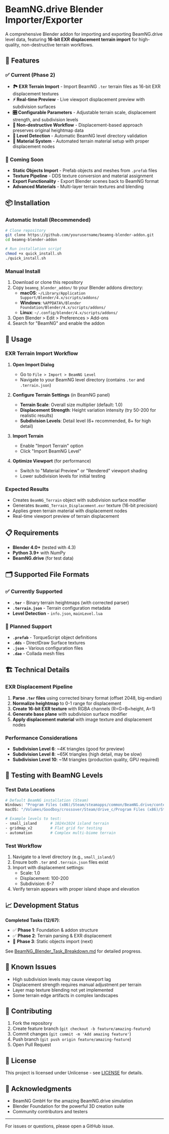 # BeamNG.drive Blender Importer/Exporter

A comprehensive Blender addon for importing and exporting BeamNG.drive level data, featuring **16-bit EXR displacement terrain import** for high-quality, non-destructive terrain workflows.

## 🌟 Features

### ✅ **Current (Phase 2)**
- **🏞️ EXR Terrain Import** - Import BeamNG `.ter` terrain files as 16-bit EXR displacement textures
- **⚡ Real-time Preview** - Live viewport displacement preview with subdivision surfaces  
- **🎛️ Configurable Parameters** - Adjustable terrain scale, displacement strength, and subdivision levels
- **🔧 Non-destructive Workflow** - Displacement-based approach preserves original heightmap data
- **📁 Level Detection** - Automatic BeamNG level directory validation
- **🎨 Material System** - Automated terrain material setup with proper displacement nodes

### 🔄 **Coming Soon**
- **Static Objects Import** - Prefab objects and meshes from `.prefab` files
- **Texture Pipeline** - DDS texture conversion and material assignment
- **Export Functionality** - Export Blender scenes back to BeamNG format
- **Advanced Materials** - Multi-layer terrain textures and blending

## 📦 Installation

### Automatic Install (Recommended)
```bash
# Clone repository
git clone https://github.com/yourusername/beamng-blender-addon.git
cd beamng-blender-addon

# Run installation script
chmod +x quick_install.sh
./quick_install.sh
```

### Manual Install
1. Download or clone this repository
2. Copy `beamng_blender_addon/` to your Blender addons directory:
   - **macOS**: `~/Library/Application Support/Blender/4.x/scripts/addons/`
   - **Windows**: `%APPDATA%/Blender Foundation/Blender/4.x/scripts/addons/`
   - **Linux**: `~/.config/blender/4.x/scripts/addons/`
3. Open Blender > Edit > Preferences > Add-ons
4. Search for "BeamNG" and enable the addon

## 🚀 Usage

### EXR Terrain Import Workflow

1. **Open Import Dialog**
   - Go to `File > Import > BeamNG Level`
   - Navigate to your BeamNG level directory (contains `.ter` and `.terrain.json`)

2. **Configure Terrain Settings** (in BeamNG panel)
   - **Terrain Scale**: Overall size multiplier (default: 1.0)
   - **Displacement Strength**: Height variation intensity (try 50-200 for realistic results)
   - **Subdivision Levels**: Detail level (6+ recommended, 8+ for high detail)

3. **Import Terrain**
   - Enable "Import Terrain" option
   - Click "Import BeamNG Level"

4. **Optimize Viewport** (for performance)
   - Switch to "Material Preview" or "Rendered" viewport shading
   - Lower subdivision levels for initial testing

### Expected Results
- Creates `BeamNG_Terrain` object with subdivision surface modifier
- Generates `BeamNG_Terrain_Displacement.exr` texture (16-bit precision)
- Applies green terrain material with displacement nodes
- Real-time viewport preview of terrain displacement

## 📋 Requirements

- **Blender 4.0+** (tested with 4.3)
- **Python 3.9+** with NumPy
- **BeamNG.drive** (for test data)

## 🗂️ Supported File Formats

### ✅ Currently Supported
- **`.ter`** - Binary terrain heightmaps (with corrected parser)
- **`.terrain.json`** - Terrain configuration metadata
- **Level Detection** - `info.json`, `mainLevel.lua`

### 🔄 Planned Support
- **`.prefab`** - TorqueScript object definitions
- **`.dds`** - DirectDraw Surface textures
- **`.json`** - Various configuration files
- **`.dae`** - Collada mesh files

## 🏗️ Technical Details

### EXR Displacement Pipeline
1. **Parse `.ter` files** using corrected binary format (offset 2048, big-endian)
2. **Normalize heightmap** to 0-1 range for displacement
3. **Create 16-bit EXR texture** with RGBA channels (R=G=B=height, A=1)
4. **Generate base plane** with subdivision surface modifier
5. **Apply displacement material** with image texture and displacement nodes

### Performance Considerations
- **Subdivision Level 6**: ~4K triangles (good for preview)
- **Subdivision Level 8**: ~65K triangles (high detail, may be slow)
- **Subdivision Level 10**: ~1M triangles (production quality, GPU required)

## 🧪 Testing with BeamNG Levels

### Test Data Locations
```bash
# Default BeamNG installation (Steam)
Windows: "Program Files (x86)/Steam/steamapps/common/BeamNG.drive/content/levels/levels/"
macOS: "/Volumes/Goodboy/crossover/Steam/drive_c/Program Files (x86)/Steam/steamapps/common/BeamNG.drive/content/levels/levels/"

# Example levels to test:
- small_island      # 1024x1024 island terrain
- gridmap_v2        # Flat grid for testing
- automation        # Complex multi-biome terrain
```

### Test Workflow
1. Navigate to a level directory (e.g., `small_island/`)
2. Ensure both `.ter` and `.terrain.json` files exist
3. Import with displacement settings:
   - Scale: 1.0
   - Displacement: 100-200
   - Subdivision: 6-7
4. Verify terrain appears with proper island shape and elevation

## 📈 Development Status

**Completed Tasks (12/67)**:
- ✅ **Phase 1**: Foundation & addon structure
- ✅ **Phase 2**: Terrain parsing & EXR displacement
- 🔄 **Phase 3**: Static objects import (next)

See [BeamNG_Blender_Task_Breakdown.md](BeamNG_Blender_Task_Breakdown.md) for detailed progress.

## 🐛 Known Issues

- High subdivision levels may cause viewport lag
- Displacement strength requires manual adjustment per terrain
- Layer map texture blending not yet implemented
- Some terrain edge artifacts in complex landscapes

## 🤝 Contributing

1. Fork the repository
2. Create feature branch (`git checkout -b feature/amazing-feature`)
3. Commit changes (`git commit -m 'Add amazing feature'`)
4. Push branch (`git push origin feature/amazing-feature`)
5. Open Pull Request

## 📝 License

This project is licensed under Unlicense - see [LICENSE](LICENSE) for details.

## 🙏 Acknowledgments

- BeamNG GmbH for the amazing BeamNG.drive simulation
- Blender Foundation for the powerful 3D creation suite
- Community contributors and testers

---

For issues or questions, please open a GitHub issue. 